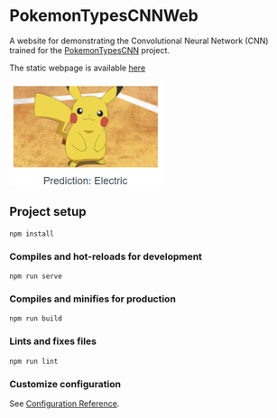 # PokemonTypesCNNWeb

A website for demonstrating the Convolutional Neural Network (CNN) trained for the
[PokemonTypesCNN](https://github.com/AnTuanHa/PokemonTypesCNN) project.

The static webpage is available [here](https://antuanha.github.io/PokemonTypesCNN/)

![Example prediction of our trained model](screenshots/example.png)

## Project setup
```
npm install
```

### Compiles and hot-reloads for development
```
npm run serve
```

### Compiles and minifies for production
```
npm run build
```

### Lints and fixes files
```
npm run lint
```

### Customize configuration
See [Configuration Reference](https://cli.vuejs.org/config/).
